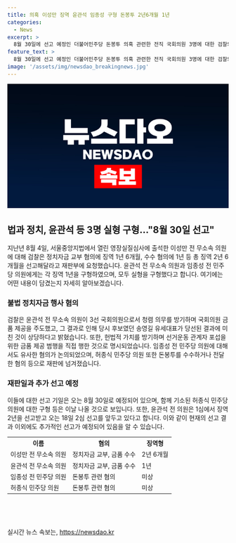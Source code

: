 ```yaml
---
title: 의혹 이성만 징역 윤관석 임종성 구형 돈봉투 2년6개월 1년
categories:
  - News
excerpt: >
  8월 30일에 선고 예정인 더불어민주당 돈봉투 의혹 관련한 전직 국회의원 3명에 대한 검찰의 실형 구형이 예상된다. 검찰은 이성만 전 무소속 의원에게 정치자금 교부 혐의에 징역 1년 6개월, 수수 혐의에 1년 등 2년 6개월을 요청했고, 윤관석 전 무소속 의원과 임종성 전 민주당 의원에게는 각각 징역 1년을 구형했다. 재판부는 8월 30일 이 전 의원 등에 대한 선고기일을 진행하기로 했으며, 허종식 민주당 의원에 대한 구형은 24일에 선고될 예정이다. (150자)
feature_text: >
  8월 30일에 선고 예정인 더불어민주당 돈봉투 의혹 관련한 전직 국회의원 3명에 대한 검찰의 실형 구형이 예상된다. 검찰은 이성만 전 무소속 의원에게 정치자금 교부 혐의에 징역 1년 6개월, 수수 혐의에 1년 등 2년 6개월을 요청했고, 윤관석 전 무소속 의원과 임종성 전 민주당 의원에게는 각각 징역 1년을 구형했다. 재판부는 8월 30일 이 전 의원 등에 대한 선고기일을 진행하기로 했으며, 허종식 민주당 의원에 대한 구형은 24일에 선고될 예정이다. (150자)
image: '/assets/img/newsdao_breakingnews.jpg'
---
```


<p><img src="/assets/img/newsdao_breakingnews.jpg" alt="firstkoreanews 속보" /></p>

<h2 data-ke-size="size26">법과 정치, 윤관석 등 3명 실형 구형…"8월 30일 선고"</h2>

<p data-ke-size="size16">지난년 8월 4일, 서울중앙지법에서 열린 영장실질심사에 출석한 이성만 전 무소속 의원에 대해 검찰은 정치자금 교부 혐의에 징역 1년 6개월, 수수 혐의에 1년 등 총 징역 2년 6개월을 선고해달라고 재판부에 요청했습니다. 윤관석 전 무소속 의원과 임종성 전 민주당 의원에게는 각 징역 1년을 구형하였으며, 모두 실형을 구형했다고 합니다. 여기에는 어떤 내용이 담겼는지 자세히 알아보겠습니다.</p>

<h3 data-ke-size="size24">불법 정치자금 행사 혐의</h3>

<p data-ke-size="size16">검찰은 윤관석 전 무소속 의원이 3선 국회의원으로서 청렴 의무를 방기하며 국회의원 금품 제공을 주도했고, 그 결과로 인해 당시 후보였던 송영길 유세대표가 당선된 결과에 미친 것이 상당하다고 밝혔습니다. 또한, 헌법적 가치를 방기하며 선거운동 관계자 포섭을 위한 금품 제공 범행을 직접 행한 것으로 명시되었습니다. 임종성 전 민주당 의원에 대해서도 유사한 혐의가 논의되었으며, 허종식 민주당 의원 또한 돈봉투를 수수하거나 전달한 혐의 등으로 재판에 넘겨졌습니다.</p>

<h3 data-ke-size="size24">재판일과 추가 선고 예정</h3>

<p data-ke-size="size16">이들에 대한 선고 기일은 오는 8월 30일로 예정되어 있으며, 함께 기소된 허종식 민주당 의원에 대한 구형 등은 이날 나올 것으로 보입니다. 또한, 윤관석 전 의원은 1심에서 징역 2년을 선고받고 오는 18일 2심 선고를 앞두고 있다고 합니다. 이와 같이 현재의 선고 결과 이외에도 추가적인 선고가 예정되어 있음을 알 수 있습니다.</p>

<table>
  <tr>
    <th>이름</th>
    <th>혐의</th>
    <th>징역형</th>
  </tr>
  <tr>
    <td>이성만 전 무소속 의원</td>
    <td>정치자금 교부, 금품 수수</td>
    <td>2년 6개월</td>
  </tr>
  <tr>
    <td>윤관석 전 무소속 의원</td>
    <td>정치자금 교부, 금품 수수</td>
    <td>1년</td>
  </tr>
  <tr>
    <td>임종성 전 민주당 의원</td>
    <td>돈봉투 관련 혐의</td>
    <td>미상</td>
  </tr>
  <tr>
    <td>허종식 민주당 의원</td>
    <td>돈봉투 관련 혐의</td>
    <td>미상</td>
  </tr>
</table>

<p data-ke-size="size16">&nbsp;</p>

<p data-ke-size="size16">&nbsp;</p>
실시간 뉴스 속보는, <a href="https://newsdao.kr" rel="dofollow">https://newsdao.kr</a>


